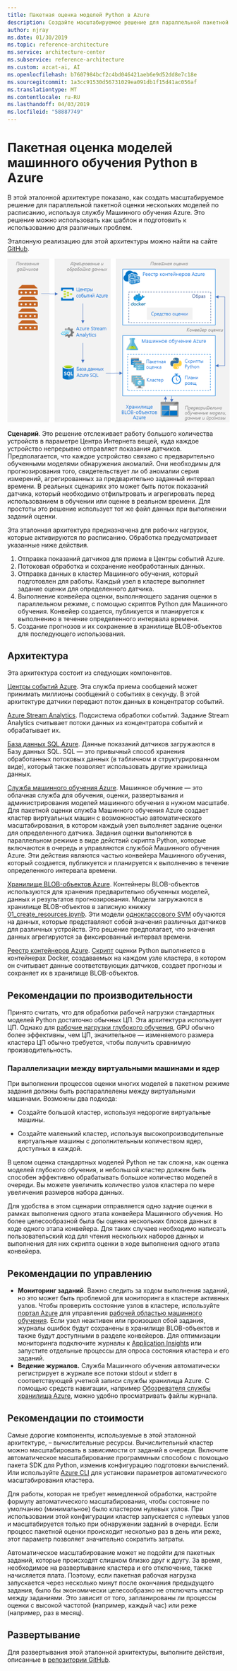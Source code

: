 ```yaml
---
title: Пакетная оценка моделей Python в Azure
description: Создайте масштабируемое решение для параллельной пакетной оценки моделей по расписанию, используя службу Машинного обучения Azure.
author: njray
ms.date: 01/30/2019
ms.topic: reference-architecture
ms.service: architecture-center
ms.subservice: reference-architecture
ms.custom: azcat-ai, AI
ms.openlocfilehash: b7607984bcf2c4bd046421aeb6e9d52dd8e7c18e
ms.sourcegitcommit: 1a3cc91530d56731029ea091db1f15d41ac056af
ms.translationtype: MT
ms.contentlocale: ru-RU
ms.lasthandoff: 04/03/2019
ms.locfileid: "58887749"
---
```

# <a name="batch-scoring-of-python-machine-learning-models-on-azure"></a>Пакетная оценка моделей машинного обучения Python в Azure

В этой эталонной архитектуре показано, как создать масштабируемое решение для параллельной пакетной оценки нескольких моделей по расписанию, используя службу Машинного обучения Azure. Это решение можно использовать как шаблон и подготовить к использованию для различных проблем.

Эталонную реализацию для этой архитектуры можно найти на сайте [GitHub][github].

![Пакетная оценка моделей Python в Azure](./_images/batch-scoring-python.png)

**Сценарий**. Это решение отслеживает работу большого количества устройств в параметре Центра Интернета вещей, куда каждое устройство непрерывно отправляет показания датчиков. Предполагается, что каждое устройство связано с предварительно обученными моделями обнаружения аномалий. Они необходимы для прогнозирования того, свидетельствует ли об аномалии серия измерений, агрегированных за предварительно заданный интервал времени. В реальных сценариях это может быть поток показаний датчика, который необходимо отфильтровать и агрегировать перед использованием в обучении или оценке в реальном времени. Для простоты это решение использует тот же файл данных при выполнении заданий оценки.

Эта эталонная архитектура предназначена для рабочих нагрузок, которые активируются по расписанию. Обработка предусматривает указанные ниже действия.
1.  Отправка показаний датчиков для приема в Центры событий Azure.
2.  Потоковая обработка и сохранение необработанных данных.
3.  Отправка данных в кластер Машинного обучения, который подготовлен для работы. Каждый узел в кластере выполняет задание оценки для определенного датчика. 
4.  Выполнение конвейера оценки, выполняющего задания оценки в параллельном режиме, с помощью скриптов Python для Машинного обучения. Конвейер создается, публикуется и планируется к выполнению в течение определенного интервала времени.
5.  Создание прогнозов и их сохранение в хранилище BLOB-объектов для последующего использования.

## <a name="architecture"></a>Архитектура

Эта архитектура состоит из следующих компонентов.

[Центры событий Azure][event-hubs]. Эта служба приема сообщений может принимать миллионы сообщений о событиях в секунду. В этой архитектуре датчики передают поток данных в концентратор событий.

[Azure Stream Analytics][stream-analytics]. Подсистема обработки событий. Задание Stream Analytics считывает потоки данных из концентратора событий и обрабатывает их.

[База данных SQL Azure][sql-database]. Данные показаний датчиков загружаются в Базу данных SQL. SQL — это привычный способ хранения обработанных потоковых данных (в табличном и структурированном виде), который также позволяет использовать другие хранилища данных.

[Служба машинного обучения Azure][amls]. Машинное обучение — это облачная служба для обучения, оценки, развертывания и администрирования моделей машинного обучения в нужном масштабе. Для пакетной оценки служба Машинного обучения Azure создает кластер виртуальных машин с возможностью автоматического масштабирования, в котором каждый узел выполняет задание оценки для определенного датчика. Задания оценки выполняются в параллельном режиме в виде действий скрипта Python, которые включаются в очередь и управляются службой Машинного обучения Azure. Эти действия являются частью конвейера Машинного обучения, который создается, публикуется и планируется к выполнению в течение определенного интервала времени.

[Хранилище BLOB-объектов Azure][storage]. Контейнеры BLOB-объектов используются для хранения предварительно обученных моделей, данных и результатов прогнозирования. Модели загружаются в хранилище BLOB-объектов в записную книжку [01_create_resources.ipynb][create-resources]. Эти модели [одноклассового SVM][one-class-svm] обучаются на данных, которые представляют собой значения различных датчиков для различных устройств. Это решение предполагает, что значения данных агрегируются за фиксированный интервал времени.

[Реестр контейнеров Azure][acr]. [Скрипт][pyscript] оценки Python выполняется в контейнерах Docker, создаваемых на каждом узле кластера, в котором он считывает данные соответствующих датчиков, создает прогнозы и сохраняет их в хранилище BLOB-объектов.

## <a name="performance-considerations"></a>Рекомендации по производительности

Принято считать, что для обработки рабочей нагрузки стандартных моделей Python достаточно обычных ЦП. Эта архитектура использует ЦП. Однако для [рабочие нагрузки глубокого обучения][deep], GPU обычно более эффективны, чем ЦП, значительное &mdash; изменяемого размера кластера ЦП обычно требуется, чтобы получить сравнимую производительность.

### <a name="parallelizing-across-vms-versus-cores"></a>Параллелизации между виртуальными машинами и ядер

При выполнении процессов оценки многих моделей в пакетном режиме задания должны быть распараллелены между виртуальными машинами. Возможны два подхода:

* Создайте большой кластер, используя недорогие виртуальные машины.

* Создайте маленький кластер, используя высокопроизводительные виртуальные машины с дополнительным количеством ядер, доступных в каждой.

В целом оценка стандартных моделей Python не так сложна, как оценка моделей глубокого обучения, и небольшой кластер должен быть способен эффективно обрабатывать большое количество моделей в очереди. Вы можете увеличить количество узлов кластера по мере увеличения размеров набора данных.

Для удобства в этом сценарии отправляется одно задние оценки в рамках выполнения одного этапа конвейера Машинного обучения. Но более целесообразной была бы оценка нескольких блоков данных в ходе одного этапа конвейера. Для таких случаев необходимо написать пользовательский код для чтения нескольких наборов данных и выполнения для них скрипта оценки в ходе выполнения одного этапа конвейера.

## <a name="management-considerations"></a>Рекомендации по управлению

- **Мониторинг заданий**. Важно следить за ходом выполнения заданий, но это может быть проблемой для мониторинга в кластере активных узлов. Чтобы проверить состояние узлов в кластере, используйте [портал Azure][portal] для управления [рабочей областью машинного обучения][ml-workspace]. Если узел неактивен или произошел сбой задания, журналы ошибок будут сохранены в хранилище BLOB-объектов и также будут доступными в разделе конвейеров. Для оптимизации мониторинга подключите журналы к [Application Insights][app-insights] или запустите отдельные процессы для опроса состояния кластера и его заданий.
-   **Ведение журналов.** Служба Машинного обучения автоматически регистрирует в журнале все потоки stdout и stderr в соответствующей учетной записи службы хранилища Azure. С помощью средств навигации, например [Обозревателя службы хранилища Azure][explorer], можно удобно просматривать файлы журнала.

## <a name="cost-considerations"></a>Рекомендации по стоимости

Самые дорогие компоненты, используемые в этой эталонной архитектуре, – вычислительные ресурсы. Вычислительный кластер можно масштабировать в зависимости от заданий в очереди. Включите автоматическое масштабирование программным способом с помощью пакета SDK для Python, изменив конфигурацию подготовки вычислений. Или используйте [Azure CLI][cli] для установки параметров автоматического масштабирования кластера.

Для работы, которая не требует немедленной обработки, настройте формулу автоматического масштабирования, чтобы состояние по умолчанию (минимальное) было кластером нулевых узлов. При использовании этой конфигурации кластер запускается с нулевых узлов и масштабируется только при обнаружении заданий в очереди. Если процесс пакетной оценки происходит несколько раз в день или реже, этот параметр позволяет значительно сократить затраты.

Автоматическое масштабирование может не подойти для пакетных заданий, которые происходят слишком близко друг к другу. За время, необходимое на развертывание кластера и его отключение, также начисляется плата. Поэтому, если пакетная рабочая нагрузка запускается через несколько минут после окончания предыдущего задания, было бы экономически целесообразно не отключать кластер между заданиями. Это зависит от того, запланированы ли процессы оценки с высокой частотой (например, каждый час) или реже (например, раз в месяц).


## <a name="deployment"></a>Развертывание

Для развертывания этой эталонной архитектуры, выполните действия, описанные в [репозитории GitHub][github].

[acr]: /azure/container-registry/container-registry-intro
[ai]: /azure/application-insights/app-insights-overview
[aml-compute]: /azure/machine-learning/service/how-to-set-up-training-targets#amlcompute
[amls]: /azure/machine-learning/service/overview-what-is-azure-ml
[automatic-scaling]: /azure/batch/batch-automatic-scaling
[azure-files]: /azure/storage/files/storage-files-introduction
[cli]: /cli/azure
[create-resources]: https://github.com/Microsoft/AMLBatchScoringPipeline/blob/master/01_create_resources.ipynb
[deep]: /azure/architecture/reference-architectures/ai/batch-scoring-deep-learning
[event-hubs]: /azure/event-hubs/event-hubs-geo-dr
[explorer]: https://azure.microsoft.com/en-us/features/storage-explorer/
[github]: https://github.com/Microsoft/AMLBatchScoringPipeline
[one-class-svm]: http://scikit-learn.org/stable/modules/generated/sklearn.svm.OneClassSVM.html
[portal]: https://portal.azure.com
[ml-workspace]: /azure/machine-learning/studio/create-workspace
[python-script]: https://github.com/Azure/BatchAIAnomalyDetection/blob/master/batchai/predict.py
[pyscript]: https://github.com/Microsoft/AMLBatchScoringPipeline/blob/master/scripts/predict.py
[storage]: /azure/storage/blobs/storage-blobs-overview
[stream-analytics]: /azure/stream-analytics/
[sql-database]: /azure/sql-database/
[app-insights]: /azure/application-insights/app-insights-overview
